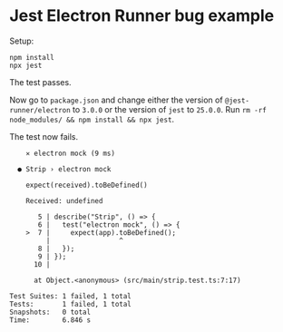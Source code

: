 # Jest Electron Runner bug example

Setup:

```
npm install
npx jest
```

The test passes.

Now go to `package.json` and change either the version of `@jest-runner/electron` to `3.0.0` or the version of `jest` to `25.0.0`. Run `rm -rf node_modules/ && npm install && npx jest`.

The test now fails.

```
    ✕ electron mock (9 ms)

  ● Strip › electron mock

    expect(received).toBeDefined()

    Received: undefined

       5 | describe("Strip", () => {
       6 |   test("electron mock", () => {
    >  7 |     expect(app).toBeDefined();
         |                 ^
       8 |   });
       9 | });
      10 | 

      at Object.<anonymous> (src/main/strip.test.ts:7:17)

Test Suites: 1 failed, 1 total
Tests:       1 failed, 1 total
Snapshots:   0 total
Time:        6.846 s
```

